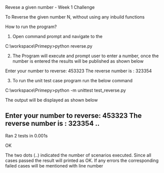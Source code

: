 Revese a given number - Week 1 Challenge

To Reverse the given number N, without using any inbuild functions


How to run the program?

1. Open command prompt and navigate to the 

C:\workspace\Primepy>python reverse.py

2. The Program will execute and prompt user to enter a number, once the number is entered the results will be published as shown below

Enter your number to reverse: 453323
The reverse number is : 323354

3. To run the unit test case program run the below command

C:\workspace\Primepy>python -m unittest test_reverse.py

The output will be displayed as shown below

Enter your number to reverse: 453323
The reverse number is : 323354
..
----------------------------------------------------------------------
Ran 2 tests in 0.001s

OK

The two dots (..) indicated the number of scenarios executed. Since all cases passed the result will printed as OK. 
If any errors the corresponding failed cases will be mentioned with line number
